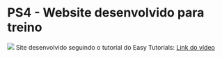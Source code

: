 # PS4 - Website desenvolvido para treino
<img src="https://i.imgur.com/g2xycpBl.png">
Site desenvolvido seguindo o tutorial do Easy Tutorials: <a href="https://www.youtube.com/watch?v=lAOkx2yZESY">Link do vídeo</a>


